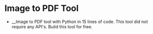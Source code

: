 # Image to PDF Tool
* __Image to PDF tool with Python in 15 lines of code. This tool did not require any API's. Build this tool for free.

